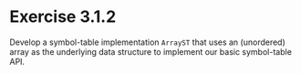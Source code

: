 # Exercise 3.1.2

Develop a symbol-table implementation `ArrayST` that uses an (unordered)
array as the underlying data structure to implement our basic symbol-table API.